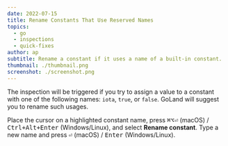 ```yaml
---
date: 2022-07-15
title: Rename Constants That Use Reserved Names
topics:
  - go
  - inspections
  - quick-fixes
author: ap
subtitle: Rename a constant if it uses a name of a built-in constant.
thumbnail: ./thumbnail.png
screenshot: ./screenshot.png
---
```


The inspection will be triggered if you try to assign a value to a constant with one of the following names: `iota`, `true`, or `false`. GoLand will suggest you to rename such usages.

Place the cursor on a highlighted constant name, press <kbd>⌘⌥⏎</kbd> (macOS) / <kbd>Ctrl+Alt+Enter</kbd> (Windows/Linux), and select **Rename constant**. Type a new name and press <kbd>⏎</kbd> (macOS) / <kbd>Enter</kbd> (Windows/Linux).
